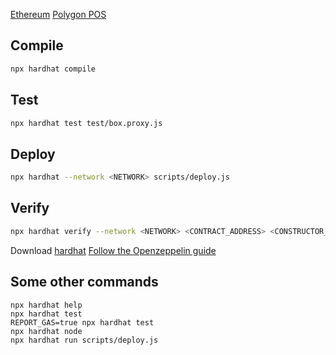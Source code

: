 [Ethereum](https://ethereum.org/en/)  [Polygon POS](https://wiki.polygon.technology/)


## Compile 

```sh
npx hardhat compile
```

## Test

```sh
npx hardhat test test/box.proxy.js
```

## Deploy

```sh
npx hardhat --network <NETWORK> scripts/deploy.js
```

## Verify

```sh
npx hardhat verify --network <NETWORK> <CONTRACT_ADDRESS> <CONSTRUCTOR_PARAMETERS>
```

Download [hardhat](https://hardhat.org/)
[Follow the Openzeppelin guide](https://forum.openzeppelin.com/t/openzeppelin-upgrades-step-by-step-tutorial-for-hardhat/3580)

## Some other commands

```
npx hardhat help
npx hardhat test
REPORT_GAS=true npx hardhat test
npx hardhat node
npx hardhat run scripts/deploy.js
```
